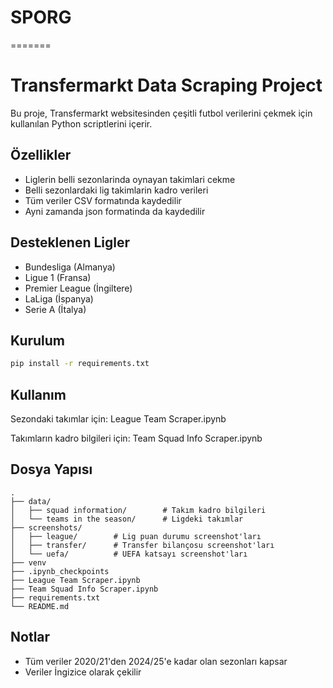 # SPORG
=======
# Transfermarkt Data Scraping Project
Bu proje, Transfermarkt websitesinden çeşitli futbol verilerini çekmek için kullanılan Python scriptlerini içerir.

## Özellikler

- Liglerin belli sezonlarinda oynayan takimlari cekme
- Belli sezonlardaki lig takimlarin kadro verileri
- Tüm veriler CSV formatında kaydedilir
- Ayni zamanda json formatinda da kaydedilir

## Desteklenen Ligler

- Bundesliga (Almanya)
- Ligue 1 (Fransa)
- Premier League (İngiltere)
- LaLiga (İspanya)
- Serie A (İtalya)

## Kurulum

```bash
pip install -r requirements.txt
```

## Kullanım

Sezondaki takımlar için:
  League Team Scraper.ipynb


Takımların kadro bilgileri için:
  Team Squad Info Scraper.ipynb

## Dosya Yapısı

```
.
├── data/
│   ├── squad information/        # Takım kadro bilgileri
│   └── teams in the season/      # Ligdeki takımlar
├── screenshots/
│   ├── league/        # Lig puan durumu screenshot'ları
│   ├── transfer/      # Transfer bilançosu screenshot'ları
│   └── uefa/          # UEFA katsayı screenshot'ları
├── venv
├── .ipynb_checkpoints
├── League Team Scraper.ipynb
├── Team Squad Info Scraper.ipynb
├── requirements.txt
└── README.md
```

## Notlar

- Tüm veriler 2020/21'den 2024/25'e kadar olan sezonları kapsar
- Veriler İngizice olarak çekilir
